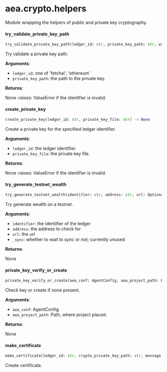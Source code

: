 <a name="aea.crypto.helpers"></a>
# aea.crypto.helpers

Module wrapping the helpers of public and private key cryptography.

<a name="aea.crypto.helpers.try_validate_private_key_path"></a>
#### try`_`validate`_`private`_`key`_`path

```python
try_validate_private_key_path(ledger_id: str, private_key_path: str, exit_on_error: bool = True) -> None
```

Try validate a private key path.

**Arguments**:

- `ledger_id`: one of 'fetchai', 'ethereum'
- `private_key_path`: the path to the private key.

**Returns**:

None
:raises: ValueError if the identifier is invalid.

<a name="aea.crypto.helpers.create_private_key"></a>
#### create`_`private`_`key

```python
create_private_key(ledger_id: str, private_key_file: str) -> None
```

Create a private key for the specified ledger identifier.

**Arguments**:

- `ledger_id`: the ledger identifier.
- `private_key_file`: the private key file.

**Returns**:

None
:raises: ValueError if the identifier is invalid.

<a name="aea.crypto.helpers.try_generate_testnet_wealth"></a>
#### try`_`generate`_`testnet`_`wealth

```python
try_generate_testnet_wealth(identifier: str, address: str, url: Optional[str] = None, _sync: bool = True) -> None
```

Try generate wealth on a testnet.

**Arguments**:

- `identifier`: the identifier of the ledger
- `address`: the address to check for
- `url`: the url
- `_sync`: whether to wait to sync or not; currently unused

**Returns**:

None

<a name="aea.crypto.helpers.private_key_verify_or_create"></a>
#### private`_`key`_`verify`_`or`_`create

```python
private_key_verify_or_create(aea_conf: AgentConfig, aea_project_path: Path, create_keys: bool = True) -> None
```

Check key or create if none present.

**Arguments**:

- `aea_conf`: AgentConfig
- `aea_project_path`: Path, where project placed.

**Returns**:

None

<a name="aea.crypto.helpers.make_certificate"></a>
#### make`_`certificate

```python
make_certificate(ledger_id: str, crypto_private_key_path: str, message: bytes, output_path: str) -> str
```

Create certificate.

